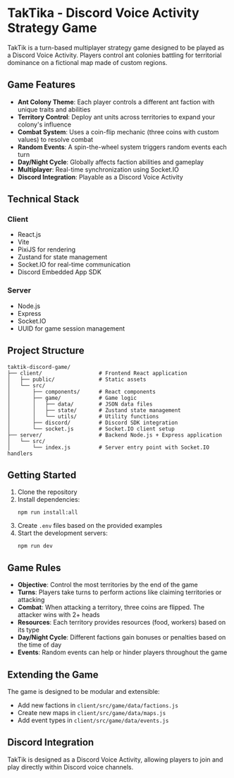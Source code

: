 # TakTika - Discord Voice Activity Strategy Game

TakTik is a turn-based multiplayer strategy game designed to be played as a Discord Voice Activity. Players control ant colonies battling for territorial dominance on a fictional map made of custom regions.

## Game Features

- **Ant Colony Theme**: Each player controls a different ant faction with unique traits and abilities
- **Territory Control**: Deploy ant units across territories to expand your colony's influence
- **Combat System**: Uses a coin-flip mechanic (three coins with custom values) to resolve combat
- **Random Events**: A spin-the-wheel system triggers random events each turn
- **Day/Night Cycle**: Globally affects faction abilities and gameplay
- **Multiplayer**: Real-time synchronization using Socket.IO
- **Discord Integration**: Playable as a Discord Voice Activity

## Technical Stack

### Client
- React.js
- Vite
- PixiJS for rendering
- Zustand for state management
- Socket.IO for real-time communication
- Discord Embedded App SDK

### Server
- Node.js
- Express
- Socket.IO
- UUID for game session management

## Project Structure

```
taktik-discord-game/
├── client/                  # Frontend React application
│   ├── public/              # Static assets
│   └── src/
│       ├── components/      # React components
│       ├── game/            # Game logic
│       │   ├── data/        # JSON data files
│       │   ├── state/       # Zustand state management
│       │   └── utils/       # Utility functions
│       ├── discord/         # Discord SDK integration
│       └── socket.js        # Socket.IO client setup
├── server/                  # Backend Node.js + Express application
│   └── src/
│       └── index.js         # Server entry point with Socket.IO handlers
```

## Getting Started

1. Clone the repository
2. Install dependencies:
   ```
   npm run install:all
   ```
3. Create `.env` files based on the provided examples
4. Start the development servers:
   ```
   npm run dev
   ```

## Game Rules

- **Objective**: Control the most territories by the end of the game
- **Turns**: Players take turns to perform actions like claiming territories or attacking
- **Combat**: When attacking a territory, three coins are flipped. The attacker wins with 2+ heads
- **Resources**: Each territory provides resources (food, workers) based on its type
- **Day/Night Cycle**: Different factions gain bonuses or penalties based on the time of day
- **Events**: Random events can help or hinder players throughout the game

## Extending the Game

The game is designed to be modular and extensible:
- Add new factions in `client/src/game/data/factions.js`
- Create new maps in `client/src/game/data/maps.js`
- Add event types in `client/src/game/data/events.js`

## Discord Integration

TakTik is designed as a Discord Voice Activity, allowing players to join and play directly within Discord voice channels.